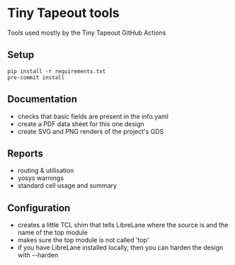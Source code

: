 # Tiny Tapeout tools

Tools used mostly by the Tiny Tapeout GitHub Actions

## Setup

```
pip install -r requirements.txt
pre-commit install
```

## Documentation

* checks that basic fields are present in the info.yaml
* create a PDF data sheet for this one design
* create SVG and PNG renders of the project's GDS

## Reports

* routing & utilisation
* yosys warnings
* standard cell usage and summary

## Configuration

* creates a little TCL shim that tells LibreLane where the source is and the name of the top module
* makes sure the top module is not called 'top'
* if you have LibreLane installed locally, then you can harden the design with --harden
